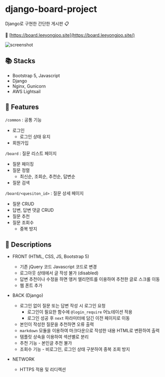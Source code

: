 # django-board-project

Django로 구현한 간단한 게시판 📋

🔗 [https://board.leeyongjoo.site](https://board.leeyongjoo.site/)

![screenshot](https://user-images.githubusercontent.com/46367323/137743169-b241f154-c5f3-4297-9b88-47179e806d1b.png)

## 📚 Stacks

- Bootstrap 5, Javascript
- Django
- Nginx, Gunicorn
- AWS Lightsail

## 🎨 Features

`/common` : 공통 기능

- 로그인
    - 로그인 상태 유지
- 회원가입

`/board` : 질문 리스트 페이지

- 질문 페이징
- 질문 정렬
    - 최신순, 조회순, 추천순, 답변순
- 질문 검색

`/board/<quesiton_id>` : 질문 상세 페이지

- 질문 CRUD
- 답변, 답변 댓글 CRUD
- 질문 추천
- 질문 조회수
    - 중복 방지

## 💬 Descriptions

- FRONT (HTML, CSS, JS, Bootstrap 5)
    - 기존 jQuery 코드 Javascript 코드로 변경
    - 로그아웃 상태에서 글 작성 불가 (disabled)
    - 답변 추천이나 수정을 하면 앵커 엘리먼트를 이용하여 추천한 글로 스크롤 이동
    - 웹 폰트 추가
- BACK (Django)
    - 로그인 없이 질문 또는 답변 작성 시 로그인 요청
        - 로그인이 필요한 함수에 `@login_require` 어노테이션 적용
        - 로그인 성공 후 `next` 파라미터에 담긴 이전 페이지로 이동
    - 본인이 작성한 질문을 추천하면 오류 출력
    - `markdown` 모듈을 이용하여 마크다운으로 작성한 내용 HTML로 변환하여 출력
    - 템플릿 상속을 이용하여 섹션별로 분리
    - 추천 기능 - 본인글 추천 불가
    - 조회수 기능 - 비로그인, 로그인 상태 구분하여 중복 조회 방지 
    
- NETWORK
    - HTTPS 적용 및 리디렉션
